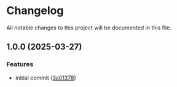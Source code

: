# Changelog

All notable changes to this project will be documented in this file.

## 1.0.0 (2025-03-27)


### Features

* initial commit ([3a01378](https://github.com/OBMS-Open-Business-Management-Software/paymentgateway-paypal/commit/3a013780c356f51bd667a681b58933e3263bdac2))
